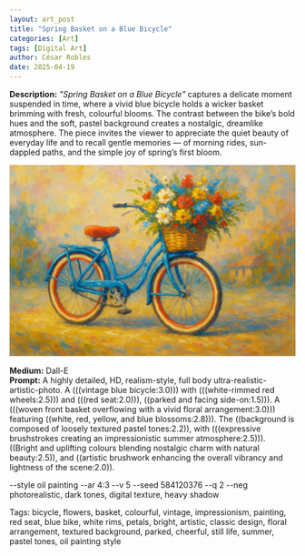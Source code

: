 ```yaml
---
layout: art_post
title: "Spring Basket on a Blue Bicycle"
categories: [Art]
tags: [Digital Art]
author: César Robles
date: 2025-04-19
---
```

**Description:** *"Spring Basket on a Blue Bicycle"* captures a delicate moment suspended in time, where a vivid blue bicycle holds a wicker basket brimming with fresh, colourful blooms. The contrast between the bike’s bold hues and the soft, pastel background creates a nostalgic, dreamlike atmosphere. The piece invites the viewer to appreciate the quiet beauty of everyday life and to recall gentle memories — of morning rides, sun-dappled paths, and the simple joy of spring’s first bloom.

![Spring Basket on a Blue Bicycle](/imag/digital_art/spring_basket_on_a_blue_bicycle.png)

**Medium:** Dall-E\
**Prompt:** A highly detailed, HD, realism-style,  full body ultra-realistic-artistic-photo. A (((vintage blue bicycle:3.0))) with (((white-rimmed red wheels:2.5))) and (((red seat:2.0))), ((parked and facing side-on:1.5))). A (((woven front basket overflowing with a vivid floral arrangement:3.0))) featuring ((white, red, yellow, and blue blossoms:2.8))). The ((background is composed of loosely textured pastel tones:2.2)), with (((expressive brushstrokes creating an impressionistic summer atmosphere:2.5))). ((Bright and uplifting colours blending nostalgic charm with natural beauty:2.5)), and ((artistic brushwork enhancing the overall vibrancy and lightness of the scene:2.0)).

--style oil painting --ar 4:3 --v 5 --seed 584120376 --q 2 --neg photorealistic, dark tones, digital texture, heavy shadow

Tags: bicycle, flowers, basket, colourful, vintage, impressionism, painting, red seat, blue bike, white rims, petals, bright, artistic, classic design, floral arrangement, textured background, parked, cheerful, still life, summer, pastel tones, oil painting style

